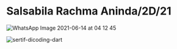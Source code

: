 # Salsabila Rachma Aninda/2D/21

![WhatsApp Image 2021-06-14 at 04 12 45](https://user-images.githubusercontent.com/64761506/121822035-0e92ec00-ccc7-11eb-91b0-5ce963bdb527.jpeg)

![sertif-dicoding-dart](https://user-images.githubusercontent.com/64761506/121821842-d212c080-ccc5-11eb-85f0-2e9ec09bdd45.JPG)

